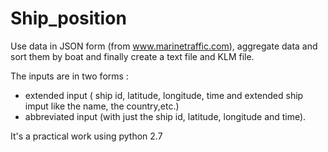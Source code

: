 # Ship_position
Use data in JSON form (from www.marinetraffic.com), aggregate data and sort them by boat and finally create a text file and KLM file.

The inputs are in two forms : 

* extended input ( ship id, latitude, longitude, time and extended ship imput like the name, the country,etc.)
* abbreviated input (with just the ship id, latitude, longitude and time).


It's a practical work using python 2.7